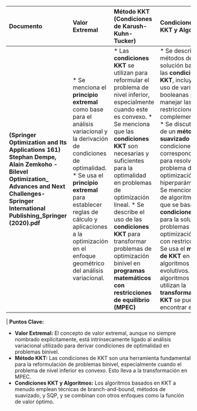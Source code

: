 

| Documento                                                                                                                                                   | Valor Extremal                                                                                                                                                                                                                                                                        | Método KKT (Condiciones de Karush-Kuhn-Tucker)                                                                                                                                                                                                                                                                                          | Condiciones de KKT y Algoritmos                                                                                                                                                                                                                                                                                                                                      |
| :----------------------------------------------------------------------------------------------------------------------------------------------------------- | :------------------------------------------------------------------------------------------------------------------------------------------------------------------------------------------------------------------------------------------------------------------------------------ | :---------------------------------------------------------------------------------------------------------------------------------------------------------------------------------------------------------------------------------------------------------------------------------------------------------------------------------------------------------------- | :--------------------------------------------------------------------------------------------------------------------------------------------------------------------------------------------------------------------------------------------------------------------------------------------------------------------------------------------------------------------------------- |
| **(Springer Optimization and Its Applications 161) Stephan Dempe, Alain Zemkoho - Bilevel Optimization_ Advances and Next Challenges-Springer International Publishing_Springer (2020).pdf**   |  *   Se menciona el **principio extremal** como base para el análisis variacional y la derivación de condiciones de optimalidad.   *   Se usa el **principio extremal** para establecer reglas de cálculo y aplicaciones a la optimización en el enfoque geométrico del análisis variacional.                                                                                                  |  *   Las **condiciones KKT** se utilizan para reformular el problema de nivel inferior, especialmente cuando este es convexo.   *   Se menciona que las **condiciones KKT** son necesarias y suficientes para la optimalidad en problemas de optimización lineal.  *   Se describe el uso de las **condiciones KKT** para transformar problemas de optimización binivel en **programas matemáticos con restricciones de equilibrio (MPEC)**  | *   Se describen métodos de solución basados en las **condiciones KKT**, incluyendo el uso de variables booleanas para manejar las restricciones de complementariedad.  * Se discute el uso de un **método de suavizado** y las condiciones KKT correspondientes para resolver un problema de optimización de hiperparámetros. *   Se menciona el uso de algoritmos SQP que se basan en las **condiciones KKT** para la solución de problemas de optimización suave con restricciones. * Se usa el **método de KKT** en algoritmos evolutivos. * Los algoritmos que utilizan la **transformación de KKT** se pueden encontrar en   |
| 
**Puntos Clave:**

*   **Valor Extremal:** El concepto de valor extremal, aunque no siempre nombrado explícitamente, está intrínsecamente ligado al análisis variacional utilizado para derivar condiciones de optimalidad en problemas binivel.
*   **Método KKT:** Las condiciones de KKT son una herramienta fundamental para la reformulación de problemas binivel, especialmente cuando el problema de nivel inferior es convexo. Esto lleva a la transformación en MPEC.
*   **Condiciones KKT y Algoritmos:** Los algoritmos basados en KKT a menudo emplean técnicas de branch-and-bound, métodos de suavizado, y SQP, y se combinan con otros enfoques como la función de valor óptimo.

